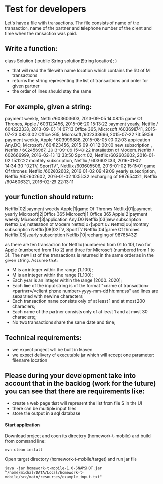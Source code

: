 # Test for developers
Let's have a file with transactions. 
The file consists of name of the transaction, name of the partner and telephone number of the client and time when the ransaction was paid. 

## Write a function:
class Solution { public String solution(String location); }

- that will read the file with name location which contains the list of M transactions
- returns the string representing the list of transactions and order for given partner
- the order of lines should stay the same

## For example, given a string:
payment weekly, Netflix/603603603, 2013-09-05 14:08:15
game Of Thrones, Apple / 603123456, 2015-06-20 15:13:22
payment yearly, Netflix / 604222333, 2013-09-05 14:07:13
Office 365, Microsoft /603698741, 2015-07-23 08:03:02
Office 365, Microsoft /602333666, 2015-07-22 23:59:59
payment weekly, Apple / 603999888, 2015-08-05 00:02:03
application Any.DO, Microsoft / 604123456, 2015-09-01 12:00:00
new subscription , Netflix / 602456987, 2013-09-06 15:40:22
installation of Modem, Netflix / 602666999, 2016-02-13 13:33:50
Sport 02,  Netflix /602603602, 2016-01-02 15:12:22
monthly subscription, Netflix /  603602333, 2016-01-02   14:34:30
"O2TV, SportTV", Netflix /603605506, 2016-01-02   15:15:01
game Of thrones, Netflix /602602602, 2016-01-02 09:49:09
yearly subscription, Netflix /602602602, 2016-01-02 10:55:32
recharging of 987654321, Netflix /604606321, 2016-02-29 22:13:11

## your function should return:
Netflix|02|payment weekly
Apple|1|game Of Thrones
Netflix|01|payment yearly
Microsoft|2|Office 365
Microsoft|1|Office 365
Apple|2|payment weekly
Microsoft|3|application Any.DO
Netflix|03|new subscription
Netflix|09|installation of Modem
Netflix|07|Sport 02
Netflix|06|monthly subscription
Netflix|08|O2TV, SportTV
Netflix|04|game Of thrones
Netflix|05|yearly subscription
Netflix|10|recharging of 987654321

as there are ten transaction for Netflix (numbered from 01 to 10), two for Apple (numbered from 1 to 2) and three for Microsoft (numbered from 1 to 3).
The new list of the transactions is returned in the same order as in the given string. Assume that:
- M is an integer within the range [1..100];
- M is an integer within the range [1..100];
- Each year is an integer within the range [2000..2020];
- Each line of the input string is of the format "«name of transaction» «partner»/«client phone number» yyyy-mm-dd hh:mm:ss" and lines are separated with
newline characters;
- Each transaction name consists only of at least 1 and at most 200 characters;
- Each name of the partner consists only of at least 1 and at most 30 characters;;
- No two transactions share the same date and time;

## Technical requirements:
- we expect project will be built in Maven
- we expect delivery of executable jar which will accept one parameter: filename location

## Please during your development take into account that in the backlog (work for the future) you can see that there are requirements like:
- create a web page that will represent the list from file S in the UI
- there can be multiple input files
- store the output in a sql database


#### Start application
Download project and open its directory (homework-t-mobile) and build from command line:
```
mvn clean install
```
Open target directory (homework-t-mobile/target) and run jar file
```
java -jar homework-t-mobile-1.0-SNAPSHOT.jar "/home/michal/DATA/Local/homework-t-mobile/src/main/resources/example_input.txt"
```
